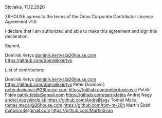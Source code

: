 Slovakia, 11.12.2020

26HOUSE agrees to the terms of the Odoo Corporate Contributor License
Agreement v1.0.

I declare that I am authorized and able to make this agreement and sign this
declaration.

Signed, 

Dominik Ketys dominik.kertys@26house.com https://github.com/dominikkertys

List of contributors:

Dominik Ketys dominik.kertys@26house.com https://github.com/dominikkertys
Peter Dovičovič peter.dovicovic@26house.com https://github.com/peterdovicovic
Patrik Fejda patrik.fejda@gmail.com https://github.com/patrikfejda
Andrej Nagy andrej.nagy@vdp.sk https://github.com/AndrejNagy
Tomáš Mačaj tomas.macaj@26house.com https://github.com/tom-m-26h 
Martin Širáň matosiro4@gmail.com https://github.com/MartinSiran
